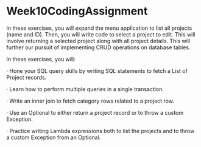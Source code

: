 # Week10CodingAssignment
In these exercises, you will expand the menu application to list all projects (name and ID). Then, you will write code to select a project to edit. This will involve returning a selected project along with all project details. This will further our pursuit of implementing CRUD operations on database tables.

In these exercises, you will:

·       Hone your SQL query skills by writing SQL statements to fetch a List of Project records.

·       Learn how to perform multiple queries in a single transaction.

·       Write an inner join to fetch category rows related to a project row.

·       Use an Optional to either return a project record or to throw a custom Exception.

·       Practice writing Lambda expressions both to list the projects and to throw a custom Exception from an Optional.

